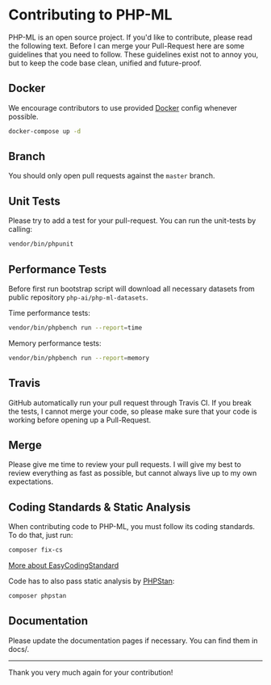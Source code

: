 # Contributing to PHP-ML

PHP-ML is an open source project. If you'd like to contribute, please read the following text. Before I can merge your 
Pull-Request here are some guidelines that you need to follow. These guidelines exist not to annoy you, but to keep the 
code base clean, unified and future-proof.

## Docker

We encourage contributors to use provided [Docker](https://www.docker.com/) config whenever possible.

```bash
docker-compose up -d
```

## Branch

You should only open pull requests against the `master` branch.

## Unit Tests

Please try to add a test for your pull-request. You can run the unit-tests by calling:

```bash
vendor/bin/phpunit
```

## Performance Tests

Before first run bootstrap script will download all necessary datasets from public repository `php-ai/php-ml-datasets`.

Time performance tests:

```bash
vendor/bin/phpbench run --report=time
```

Memory performance tests:

```bash
vendor/bin/phpbench run --report=memory
```

## Travis

GitHub automatically run your pull request through Travis CI.
If you break the tests, I cannot merge your code, so please make sure that your code is working before opening up a Pull-Request.

## Merge

Please give me time to review your pull requests. I will give my best to review everything as fast as possible, but cannot always live up to my own expectations.

## Coding Standards & Static Analysis

When contributing code to PHP-ML, you must follow its coding standards. To do that, just run:

```bash
composer fix-cs
```
[More about EasyCodingStandard](https://github.com/Symplify/EasyCodingStandard)

Code has to also pass static analysis by [PHPStan](https://github.com/phpstan/phpstan):

```bash
composer phpstan
```


## Documentation

Please update the documentation pages if necessary. You can find them in docs/.

---

Thank you very much again for your contribution!
